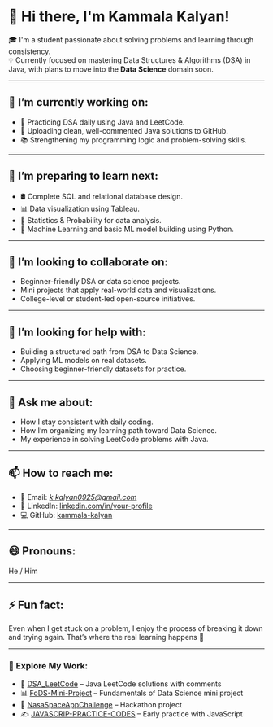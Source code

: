 <!--
**kammala-kalyan/kammala-kalyan** is a ✨ _special_ ✨ repository because its `README.md` (this file) appears on your GitHub profile.
-->

# 👋 Hi there, I'm Kammala Kalyan!

🎓 I'm a student passionate about solving problems and learning through consistency.  
💡 Currently focused on mastering Data Structures & Algorithms (DSA) in Java, with plans to move into the **Data Science** domain soon.

---

## 🔭 I’m currently working on:
- 📘 Practicing DSA daily using Java and LeetCode.
- 📂 Uploading clean, well-commented Java solutions to GitHub.
- 📚 Strengthening my programming logic and problem-solving skills.

---

## 🌱 I’m preparing to learn next:
- 🛢️ Complete SQL and relational database design.
- 📊 Data visualization using Tableau.
- 📐 Statistics & Probability for data analysis.
- 🤖 Machine Learning and basic ML model building using Python.

---

## 👯 I’m looking to collaborate on:
- Beginner-friendly DSA or data science projects.
- Mini projects that apply real-world data and visualizations.
- College-level or student-led open-source initiatives.

---

## 🤔 I’m looking for help with:
- Building a structured path from DSA to Data Science.
- Applying ML models on real datasets.
- Choosing beginner-friendly datasets for practice.

---

## 💬 Ask me about:
- How I stay consistent with daily coding.
- How I’m organizing my learning path toward Data Science.
- My experience in solving LeetCode problems with Java.

---

## 📫 How to reach me:
- 📧 Email: *k.kalyan0925@gmail.com*
- 💼 LinkedIn: [linkedin.com/in/your-profile](https://www.linkedin.com/in/kammala-kalyan-a24909290/)
- 💻 GitHub: [kammala-kalyan](https://github.com/kammala-kalyan)

---

## 😄 Pronouns:
He / Him

---

## ⚡ Fun fact:
Even when I get stuck on a problem, I enjoy the process of breaking it down and trying again. That’s where the real learning happens 🚀

---

### 📌 Explore My Work:
- 🔢 [DSA_LeetCode](https://github.com/kammala-kalyan/DSA_LeetCode) – Java LeetCode solutions with comments
- 📊 [FoDS-Mini-Project](https://github.com/kammala-kalyan/FoDS-Mini-Project) – Fundamentals of Data Science mini project
- 🚀 [NasaSpaceAppChallenge](https://github.com/kammala-kalyan/NasaSpaceAppChallenge) – Hackathon project
- ✍️ [JAVASCRIP-PRACTICE-CODES](https://github.com/kammala-kalyan/JAVASCRIP-PRACTICE-CODES) – Early practice with JavaScript
